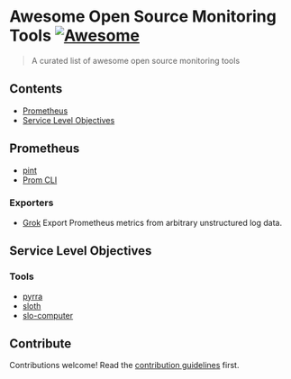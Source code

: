 # Awesome Open Source Monitoring Tools [![Awesome](https://awesome.re/badge.svg)](https://awesome.re)

> A curated list of awesome open source monitoring tools


## Contents

- [Prometheus](#prometheus)
- [Service Level Objectives](#service-level-objectives)

## Prometheus

- [pint](https://github.com/cloudflare/pint)
- [Prom CLI](https://github.com/nalbury/promql-cli)

### Exporters

- [Grok](https://github.com/fstab/grok_exporter) Export Prometheus metrics from arbitrary unstructured log data.


## Service Level Objectives

### Tools

- [pyrra](https://pyrra.dev)
- [sloth](https://sloth.dev)
- [slo-computer](https://github.com/last9/slo-computer)


## Contribute

Contributions welcome! Read the [contribution guidelines](contributing.md) first.

